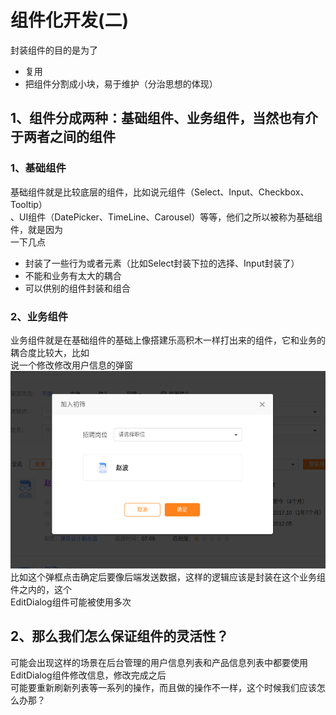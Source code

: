 # 组件化开发(二)
封装组件的目的是为了  
* 复用
* 把组件分割成小块，易于维护（分治思想的体现）  
## 1、组件分成两种：基础组件、业务组件，当然也有介于两者之间的组件
### 1、基础组件  
基础组件就是比较底层的组件，比如说元组件（Select、Input、Checkbox、Tooltip）  
、UI组件（DatePicker、TimeLine、Carousel）等等，他们之所以被称为基础组件，就是因为  
一下几点  
* 封装了一些行为或者元素（比如Select封装下拉的选择、Input封装了） 
* 不能和业务有太大的耦合
* 可以供别的组件封装和组合
### 2、业务组件
业务组件就是在基础组件的基础上像搭建乐高积木一样打出来的组件，它和业务的耦合度比较大，比如  
说一个修改修改用户信息的弹窗<br>
![如下图编辑信息组件（EditDialog）](https://raw.githubusercontent.com/fengyua5/blog/master/img/editDialog.png)<br>
比如这个弹框点击确定后要像后端发送数据，这样的逻辑应该是封装在这个业务组件之内的，这个  
EditDialog组件可能被使用多次

## 2、那么我们怎么保证组件的灵活性？
可能会出现这样的场景在后台管理的用户信息列表和产品信息列表中都要使用EditDialog组件修改信息，修改完成之后  
可能要重新刷新列表等一系列的操作，而且做的操作不一样，这个时候我们应该怎么办那？




